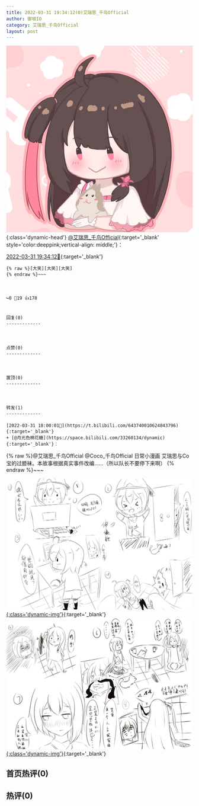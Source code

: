 ```yaml
---
title: 2022-03-31 19:34:12(0)艾瑞思_千鸟Official
author: 御坂IO
category: 艾瑞思_千鸟Official
layout: post
---
```


![img](/images/7e08840c56f251de28bdf766b647bd5fe9a5d50a.jpg){:class='dynamic-head'}
[@艾瑞思_千鸟Official](https://space.bilibili.com/1090010845/dynamic){:target='_blank' style='color:deeppink;vertical-align: middle;'}：

[2022-03-31 19:34:12🔗](https://t.bilibili.com/643764277195309127){:target='_blank'}

~~~
{% raw %}[大笑][大笑][大笑]
{% endraw %}~~~



↪️0 💬19 👍178


回复(0)
-------------



点赞(0)
-------------



置顶(0)
-------------



转发(1)
-------------

[2022-03-31 18:00:01🔗](https://t.bilibili.com/643740010624843796){:target='_blank'}
+ [@月光色棉花糖](https://space.bilibili.com/33260134/dynamic){:target='_blank'}：
~~~
{% raw %}@艾瑞思_千鸟Official @Coco_千鸟Official 日常小漫画
艾瑞思与Co宝的过膝袜。本故事根据真实事件改编……（所以队长不要停下来啊）
{% endraw %}~~~


[![img](/images/9382b3215f765e3e6b39134970277ea65fc411f5.jpg){:class='dynamic-img'}](/images/9382b3215f765e3e6b39134970277ea65fc411f5.jpg){:target='_blank'}
[![img](/images/f74c36f280bc94c1f82672aab6abf32a97baddcb.jpg){:class='dynamic-img'}](/images/f74c36f280bc94c1f82672aab6abf32a97baddcb.jpg){:target='_blank'}




首页热评(0)
-------------



热评(0)
-------------



